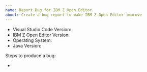 ```yaml
---
name: Report Bug for IBM Z Open Editor
about: Create a bug report to make IBM Z Open Editor improve
---
```


<!-- Search for existing issues and avoid duplication -->

<!-- Report Bug for IBM Z Open Editor-->
- Visual Studio Code Version:
- IBM Z Open Editor Version:
- Operating System:
- Java Version:

Steps to produce a bug:

- 
